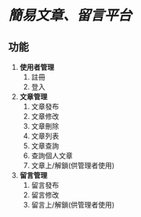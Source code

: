# *簡易文章、留言平台*
## **功能**
1. **使用者管理**   
    1. 註冊
    2. 登入
2. **文章管理**
   1. 文章發布
    2. 文章修改
    3. 文章刪除
    4. 文章列表
    5. 文章查詢
    6. 查詢個人文章
    7. 文章上/解鎖(供管理者使用)
4. **留言管理**
   1. 留言發布
    2. 留言修改
    3. 留言上/解鎖(供管理者使用)
